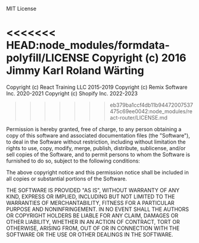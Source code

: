 MIT License

<<<<<<< HEAD:node_modules/formdata-polyfill/LICENSE
Copyright (c) 2016 Jimmy Karl Roland Wärting
=======
Copyright (c) React Training LLC 2015-2019
Copyright (c) Remix Software Inc. 2020-2021
Copyright (c) Shopify Inc. 2022-2023
>>>>>>> eb379ba1ccf4db11b94472007537475c69ee0042:node_modules/react-router/LICENSE.md

Permission is hereby granted, free of charge, to any person obtaining a copy
of this software and associated documentation files (the "Software"), to deal
in the Software without restriction, including without limitation the rights
to use, copy, modify, merge, publish, distribute, sublicense, and/or sell
copies of the Software, and to permit persons to whom the Software is
furnished to do so, subject to the following conditions:

The above copyright notice and this permission notice shall be included in all
copies or substantial portions of the Software.

THE SOFTWARE IS PROVIDED "AS IS", WITHOUT WARRANTY OF ANY KIND, EXPRESS OR
IMPLIED, INCLUDING BUT NOT LIMITED TO THE WARRANTIES OF MERCHANTABILITY,
FITNESS FOR A PARTICULAR PURPOSE AND NONINFRINGEMENT. IN NO EVENT SHALL THE
AUTHORS OR COPYRIGHT HOLDERS BE LIABLE FOR ANY CLAIM, DAMAGES OR OTHER
LIABILITY, WHETHER IN AN ACTION OF CONTRACT, TORT OR OTHERWISE, ARISING FROM,
OUT OF OR IN CONNECTION WITH THE SOFTWARE OR THE USE OR OTHER DEALINGS IN THE
SOFTWARE.
